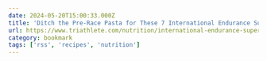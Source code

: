 ```yaml
---
date: 2024-05-20T15:00:33.000Z
title: 'Ditch the Pre-Race Pasta for These 7 International Endurance Superfoods – Triathlete'
url: https://www.triathlete.com/nutrition/international-endurance-superfoods/
category: bookmark
tags: ['rss', 'recipes', 'nutrition']
---
```

